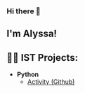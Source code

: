 ### Hi there 👋

## I'm Alyssa!

<h2>👨‍💻 IST Projects:</h2>

- <b>Python</b>
  - [Activity (Github)](https://github.com/joshmadakor1/Package-Delivery-Pathfinding-Algorithm)

